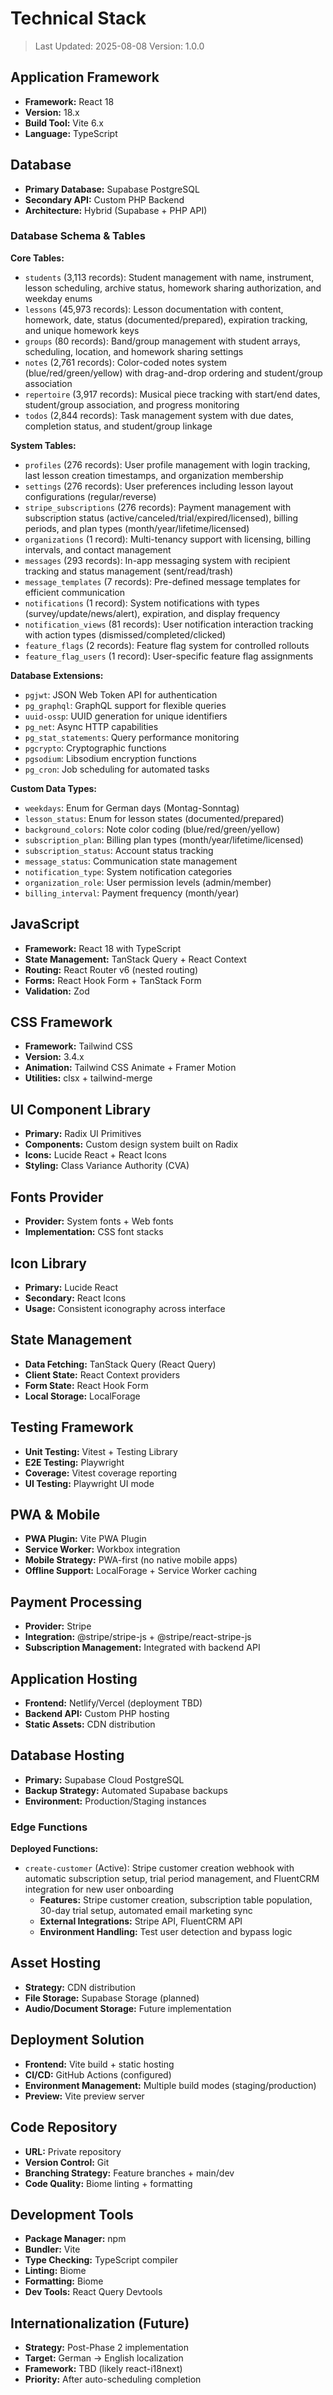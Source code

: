 # Technical Stack

> Last Updated: 2025-08-08
> Version: 1.0.0

## Application Framework

- **Framework:** React 18
- **Version:** 18.x
- **Build Tool:** Vite 6.x
- **Language:** TypeScript

## Database

- **Primary Database:** Supabase PostgreSQL
- **Secondary API:** Custom PHP Backend
- **Architecture:** Hybrid (Supabase + PHP API)

### Database Schema & Tables

**Core Tables:**
- `students` (3,113 records): Student management with name, instrument, lesson scheduling, archive status, homework sharing authorization, and weekday enums
- `lessons` (45,973 records): Lesson documentation with content, homework, date, status (documented/prepared), expiration tracking, and unique homework keys
- `groups` (80 records): Band/group management with student arrays, scheduling, location, and homework sharing settings
- `notes` (2,761 records): Color-coded notes system (blue/red/green/yellow) with drag-and-drop ordering and student/group association
- `repertoire` (3,917 records): Musical piece tracking with start/end dates, student/group association, and progress monitoring
- `todos` (2,844 records): Task management system with due dates, completion status, and student/group linkage

**System Tables:**
- `profiles` (276 records): User profile management with login tracking, last lesson creation timestamps, and organization membership
- `settings` (276 records): User preferences including lesson layout configurations (regular/reverse)
- `stripe_subscriptions` (276 records): Payment management with subscription status (active/canceled/trial/expired/licensed), billing periods, and plan types (month/year/lifetime/licensed)
- `organizations` (1 record): Multi-tenancy support with licensing, billing intervals, and contact management
- `messages` (293 records): In-app messaging system with recipient tracking and status management (sent/read/trash)
- `message_templates` (7 records): Pre-defined message templates for efficient communication
- `notifications` (1 record): System notifications with types (survey/update/news/alert), expiration, and display frequency
- `notification_views` (81 records): User notification interaction tracking with action types (dismissed/completed/clicked)
- `feature_flags` (2 records): Feature flag system for controlled rollouts
- `feature_flag_users` (1 record): User-specific feature flag assignments

**Database Extensions:**
- `pgjwt`: JSON Web Token API for authentication
- `pg_graphql`: GraphQL support for flexible queries
- `uuid-ossp`: UUID generation for unique identifiers
- `pg_net`: Async HTTP capabilities
- `pg_stat_statements`: Query performance monitoring
- `pgcrypto`: Cryptographic functions
- `pgsodium`: Libsodium encryption functions
- `pg_cron`: Job scheduling for automated tasks

**Custom Data Types:**
- `weekdays`: Enum for German days (Montag-Sonntag)
- `lesson_status`: Enum for lesson states (documented/prepared)
- `background_colors`: Note color coding (blue/red/green/yellow)
- `subscription_plan`: Billing plan types (month/year/lifetime/licensed)
- `subscription_status`: Account status tracking
- `message_status`: Communication state management
- `notification_type`: System notification categories
- `organization_role`: User permission levels (admin/member)
- `billing_interval`: Payment frequency (month/year)

## JavaScript

- **Framework:** React 18 with TypeScript
- **State Management:** TanStack Query + React Context
- **Routing:** React Router v6 (nested routing)
- **Forms:** React Hook Form + TanStack Form
- **Validation:** Zod

## CSS Framework

- **Framework:** Tailwind CSS
- **Version:** 3.4.x
- **Animation:** Tailwind CSS Animate + Framer Motion
- **Utilities:** clsx + tailwind-merge

## UI Component Library

- **Primary:** Radix UI Primitives
- **Components:** Custom design system built on Radix
- **Icons:** Lucide React + React Icons
- **Styling:** Class Variance Authority (CVA)

## Fonts Provider

- **Provider:** System fonts + Web fonts
- **Implementation:** CSS font stacks

## Icon Library

- **Primary:** Lucide React
- **Secondary:** React Icons
- **Usage:** Consistent iconography across interface

## State Management

- **Data Fetching:** TanStack Query (React Query)
- **Client State:** React Context providers
- **Form State:** React Hook Form
- **Local Storage:** LocalForage

## Testing Framework

- **Unit Testing:** Vitest + Testing Library
- **E2E Testing:** Playwright
- **Coverage:** Vitest coverage reporting
- **UI Testing:** Playwright UI mode

## PWA & Mobile

- **PWA Plugin:** Vite PWA Plugin
- **Service Worker:** Workbox integration
- **Mobile Strategy:** PWA-first (no native mobile apps)
- **Offline Support:** LocalForage + Service Worker caching

## Payment Processing

- **Provider:** Stripe
- **Integration:** @stripe/stripe-js + @stripe/react-stripe-js
- **Subscription Management:** Integrated with backend API

## Application Hosting

- **Frontend:** Netlify/Vercel (deployment TBD)
- **Backend API:** Custom PHP hosting
- **Static Assets:** CDN distribution

## Database Hosting

- **Primary:** Supabase Cloud PostgreSQL
- **Backup Strategy:** Automated Supabase backups
- **Environment:** Production/Staging instances

### Edge Functions

**Deployed Functions:**
- `create-customer` (Active): Stripe customer creation webhook with automatic subscription setup, trial period management, and FluentCRM integration for new user onboarding
  - **Features:** Stripe customer creation, subscription table population, 30-day trial setup, automated email marketing sync
  - **External Integrations:** Stripe API, FluentCRM API
  - **Environment Handling:** Test user detection and bypass logic

## Asset Hosting

- **Strategy:** CDN distribution
- **File Storage:** Supabase Storage (planned)
- **Audio/Document Storage:** Future implementation

## Deployment Solution

- **Frontend:** Vite build + static hosting
- **CI/CD:** GitHub Actions (configured)
- **Environment Management:** Multiple build modes (staging/production)
- **Preview:** Vite preview server

## Code Repository

- **URL:** Private repository
- **Version Control:** Git
- **Branching Strategy:** Feature branches + main/dev
- **Code Quality:** Biome linting + formatting

## Development Tools

- **Package Manager:** npm
- **Bundler:** Vite
- **Type Checking:** TypeScript compiler
- **Linting:** Biome
- **Formatting:** Biome
- **Dev Tools:** React Query Devtools

## Internationalization (Future)

- **Strategy:** Post-Phase 2 implementation
- **Target:** German → English localization
- **Framework:** TBD (likely react-i18next)
- **Priority:** After auto-scheduling completion